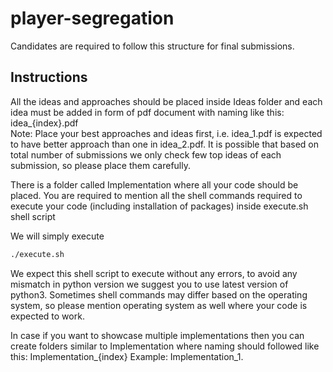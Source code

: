 # player-segregation
Candidates are required to follow this structure for final submissions.

## Instructions
All the ideas and approaches should be placed inside Ideas folder and each idea must be added in form of pdf document with naming like this: idea_{index}.pdf
<br>
Note: Place your best approaches and ideas first, i.e. idea_1.pdf is expected to have better approach than one in idea_2.pdf. It is possible that based on total number of submissions we only check few top ideas of each submission, so please place them carefully.

There is a folder called Implementation where all your code should be placed. You are required to mention all the shell commands required to execute your code (including installation of packages) inside execute.sh shell script

We will simply execute 
```bash
./execute.sh
```
We expect this shell script to execute without any errors, to avoid any mismatch in python version we suggest you to use latest version of python3. Sometimes shell commands may differ based on the operating system, so please mention operating system as well where your code is expected to work.

In case if you want to showcase multiple implementations then you can create folders similar to Implementation where naming should followed like this: Implementation_{index} Example: Implementation_1.
